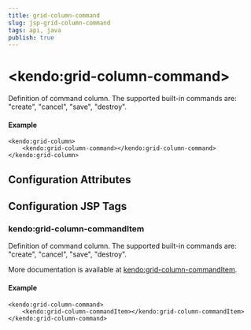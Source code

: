 ```yaml
---
title: grid-column-command
slug: jsp-grid-column-command
tags: api, java
publish: true
---
```


# \<kendo:grid-column-command\>

Definition of command column. The supported built-in commands are: "create", "cancel", "save", "destroy".

#### Example
    <kendo:grid-column>
        <kendo:grid-column-command></kendo:grid-column-command>
    </kendo:grid-column>

## Configuration Attributes


##  Configuration JSP Tags

### kendo:grid-column-commandItem

Definition of command column. The supported built-in commands are: "create", "cancel", "save", "destroy".

More documentation is available at [kendo:grid-column-commandItem](grid/column-commanditem).

#### Example

    <kendo:grid-column-command>
        <kendo:grid-column-commandItem></kendo:grid-column-commandItem>
    </kendo:grid-column-command>

